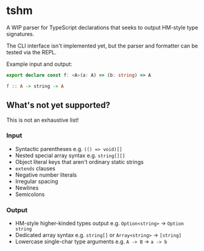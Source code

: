 # tshm

A WIP parser for TypeScript declarations that seeks to output HM-style type signatures.

The CLI interface isn't implemented yet, but the parser and formatter can be tested via the REPL.

Example input and output:

```typescript
export declare const f: <A>(a: A) => (b: string) => A
```

```haskell
f :: A -> string -> A
```

## What's not yet supported?

This is not an exhaustive list!

### Input

- Syntactic parentheses e.g. `(() => void)[]`
- Nested special array syntax e.g. `string[][]`
- Object literal keys that aren't ordinary static strings
- `extends` clauses
- Negative number literals
- Irregular spacing
- Newlines
- Semicolons

### Output

- HM-style higher-kinded types output e.g. `Option<string>` -> `Option string`
- Dedicated array syntax e.g. `string[]` or `Array<string>` -> `[string]`
- Lowercase single-char type arguments e.g. `A -> B` -> `a -> b`

